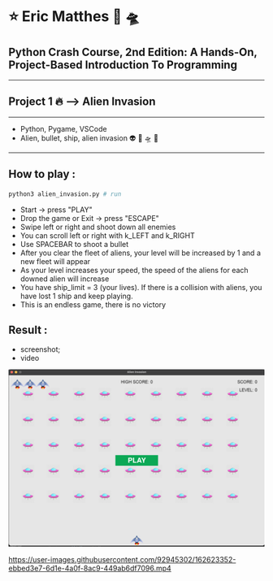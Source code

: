 # :star: Eric Matthes :rocket: 🛸

## Python Crash Course,  2nd Edition: A Hands-On, Project-Based Introduction To Programming 
--------
## Project 1  :fire: --> Alien Invasion 
-------
 - Python, Pygame, VSCode
 - Alien, bullet, ship, alien invasion :alien: :rocket: 🛸 👾
-------

## How to play :
```bash
python3 alien_invasion.py # run
```
 - Start -> press "PLAY"
 - Drop the game or Exit -> press "ESCAPE"
 - Swipe left or right and shoot down all enemies
 - You can scroll left or right with k_LEFT and k_RIGHT
 - Use SPACEBAR to shoot a bullet
 - After you clear the fleet of aliens, your level will be increased by 1 and a new fleet will appear
 - As your level increases your speed, the speed of the aliens for each downed alien will increase
 - You have ship_limit = 3 (your lives). If there is a collision with aliens, you have lost 1 ship and keep playing.
- This is an endless game, there is no victory

## Result : 

- screenshot; 
- video 

![Screenshot](images/screenshot.png) 

 https://user-images.githubusercontent.com/92945302/162623352-ebbed3e7-6d1e-4a0f-8ac9-449ab6df7096.mp4

